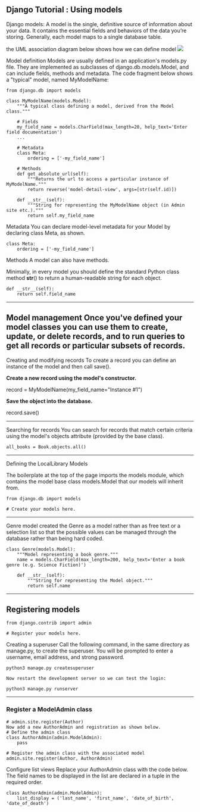 ## Django Tutorial : Using models

Django models:
A model is the single, definitive source of information about your data. It contains the essential fields and behaviors of the data you’re storing. Generally, each model maps to a single database table.

the UML association diagram below shows how we can define model 
![](https://developer.mozilla.org/en-US/docs/Learn/Server-side/Django/Models/local_library_model_uml.svg)

Model definition
Models are usually defined in an application's models.py file. They are implemented as subclasses of django.db.models.Model, and can include fields, methods and metadata. The code fragment below shows a "typical" model, named MyModelName:

```
from django.db import models

class MyModelName(models.Model):
    """A typical class defining a model, derived from the Model class."""

    # Fields
    my_field_name = models.CharField(max_length=20, help_text='Enter field documentation')
    ...

    # Metadata
    class Meta:
        ordering = ['-my_field_name']

    # Methods
    def get_absolute_url(self):
        """Returns the url to access a particular instance of MyModelName."""
        return reverse('model-detail-view', args=[str(self.id)])

    def __str__(self):
        """String for representing the MyModelName object (in Admin site etc.)."""
        return self.my_field_name

```

Metadata
You can declare model-level metadata for your Model by declaring class Meta, as shown.
```
class Meta:
    ordering = ['-my_field_name']
```
Methods
A model can also have methods.

Minimally, in every model you should define the standard Python class method __str__() to return a human-readable string for each object.

```
def __str__(self):
    return self.field_name
```
---

Model management
Once you've defined your model classes you can use them to create, update, or delete records, and to run queries to get all records or particular subsets of records.
---

Creating and modifying records
To create a record you can define an instance of the model and then call save().

**Create a new record using the model's constructor.**

record = MyModelName(my_field_name="Instance #1")

**Save the object into the database.**

record.save()

---

Searching for records
You can search for records that match certain criteria using the model's objects attribute (provided by the base class).
```
all_books = Book.objects.all()
```
--- 
Defining the LocalLibrary Models

The boilerplate at the top of the page imports the models module, which contains the model base class models.Model that our models will inherit from.

```
from django.db import models

# Create your models here.

```
---
Genre model
created the Genre as a model rather than as free text or a selection list so that the possible values can be managed through the database rather than being hard coded.

```
class Genre(models.Model):
    """Model representing a book genre."""
    name = models.CharField(max_length=200, help_text='Enter a book genre (e.g. Science Fiction)')

    def __str__(self):
        """String for representing the Model object."""
        return self.name

```

----
## Registering models 

```
from django.contrib import admin

# Register your models here.

```

Creating a superuser
Call the following command, in the same directory as manage.py, to create the superuser. You will be prompted to enter a username, email address, and strong password.
```
python3 manage.py createsuperuser

Now restart the development server so we can test the login:

python3 manage.py runserver
```
---
### Register a ModelAdmin class

```
# admin.site.register(Author)
Now add a new AuthorAdmin and registration as shown below.
# Define the admin class
class AuthorAdmin(admin.ModelAdmin):
    pass

# Register the admin class with the associated model
admin.site.register(Author, AuthorAdmin)
```

Configure list views
Replace your AuthorAdmin class with the code below. The field names to be displayed in the list are declared in a tuple in the required order.
```
class AuthorAdmin(admin.ModelAdmin):
    list_display = ('last_name', 'first_name', 'date_of_birth', 'date_of_death')

```